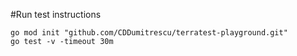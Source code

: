 
#Run test instructions  

    go mod init "github.com/CDDumitrescu/terratest-playground.git"  
    go test -v -timeout 30m  
